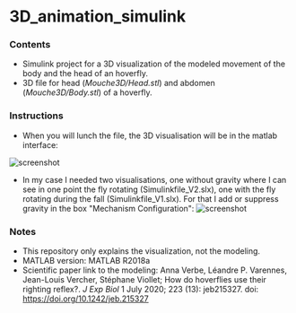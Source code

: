 # 3D_animation_simulink

### Contents
- Simulink project for a 3D visualization of the modeled movement of the body and the head of an hoverfly.
- 3D file for head (_Mouche3D/Head.stl_) and abdomen (_Mouche3D/Body.stl_) of a hoverfly.


### Instructions

- When you will lunch the file, the 3D visualisation will be in the matlab interface:

![screenshot](https://user-images.githubusercontent.com/100707728/156327397-3d925374-3167-46ac-969c-c573c94f6310.png)

- In my case I needed two visualisations, one without gravity where I can see in one point the fly rotating (Simulinkfile_V2.slx), one with the fly rotating during the fall (Simulinkfile_V1.slx). For that I add or suppress gravity in the box "Mechanism Configuration": 
![screenshot](https://user-images.githubusercontent.com/100707728/156331065-db82e784-4d51-46bb-b5ca-17113085d56a.png)

### Notes
- This repository only explains the visualization, not the modeling.
- MATLAB version: MATLAB R2018a
- Scientific paper link to the modeling: Anna Verbe, Léandre P. Varennes, Jean-Louis Vercher, Stéphane Viollet; How do hoverflies use their righting reflex?. *J Exp Biol* 1 July 2020; 223 (13): jeb215327. doi: https://doi.org/10.1242/jeb.215327
